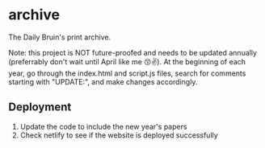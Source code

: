 # archive
The Daily Bruin's print archive.

Note: this project is NOT future-proofed and needs to be updated annually (preferrably don't wait until April like me 😚✌️). At the beginning of each year, go through the index.html and script.js files, search for comments starting with "UPDATE:", and make changes accordingly.

## Deployment
1. Update the code to include the new year's papers
2. Check netlify to see if the website is deployed successfully

